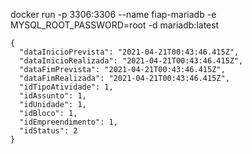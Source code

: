 docker run -p 3306:3306  --name fiap-mariadb -e MYSQL_ROOT_PASSWORD=root -d mariadb:latest


```
{
  "dataInicioPrevista": "2021-04-21T00:43:46.415Z",
  "dataInicioRealizada": "2021-04-21T00:43:46.415Z",
  "dataFimPrevista": "2021-04-21T00:43:46.415Z",
  "dataFimRealizada": "2021-04-21T00:43:46.415Z",
  "idTipoAtividade": 1,
  "idAssunto": 1,
  "idUnidade": 1,
  "idBloco": 1,
  "idEmpreendimento": 1,
  "idStatus": 2
}
```